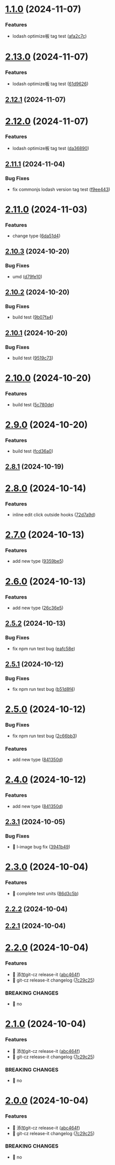 

# [1.1.0](https://github.com/jiaozenghui/p-test-components/compare/v2.13.0...v1.1.0) (2024-11-07)


### Features

* lodash optimize板 tag test ([afa2c7c](https://github.com/jiaozenghui/p-test-components/commit/afa2c7c97a4319abbb3bfbba9429195ebfd084cc))

# [2.13.0](https://github.com/jiaozenghui/p-test-components/compare/v2.12.1...v2.13.0) (2024-11-07)


### Features

* lodash optimize板 tag test ([61d9626](https://github.com/jiaozenghui/p-test-components/commit/61d96266ecb0052098bfcf12fc096d2b12f01828))

## [2.12.1](https://github.com/jiaozenghui/p-test-components/compare/v2.12.0...v2.12.1) (2024-11-07)

# [2.12.0](https://github.com/jiaozenghui/p-test-components/compare/v2.11.1...v2.12.0) (2024-11-07)


### Features

* lodash optimize板 tag test ([da36890](https://github.com/jiaozenghui/p-test-components/commit/da36890145dce12b6285066bd22f453f7c9400a3))

## [2.11.1](https://github.com/jiaozenghui/p-test-components/compare/v2.11.0...v2.11.1) (2024-11-04)


### Bug Fixes

* fix commonjs lodash version tag test ([f9ee443](https://github.com/jiaozenghui/p-test-components/commit/f9ee44330b133a7aab5591645fc7d4731aee54da))

# [2.11.0](https://github.com/jiaozenghui/p-test-components/compare/v2.10.3...v2.11.0) (2024-11-03)


### Features

* change type ([6da51d4](https://github.com/jiaozenghui/p-test-components/commit/6da51d4c965bbe98d46ba1ca197d109c93e4c7f7))

## [2.10.3](https://github.com/jiaozenghui/p-test-components/compare/v2.10.2...v2.10.3) (2024-10-20)


### Bug Fixes

* umd ([d79fe10](https://github.com/jiaozenghui/p-test-components/commit/d79fe108d70eece69b32724e0a22c6a87eb2ea91))

## [2.10.2](https://github.com/jiaozenghui/p-test-components/compare/v2.10.1...v2.10.2) (2024-10-20)


### Bug Fixes

* build test ([9b07fa4](https://github.com/jiaozenghui/p-test-components/commit/9b07fa4a2566f0c2929d2ac9573f94b2934280a6))

## [2.10.1](https://github.com/jiaozenghui/p-test-components/compare/v2.10.0...v2.10.1) (2024-10-20)


### Bug Fixes

* build test ([9519c73](https://github.com/jiaozenghui/p-test-components/commit/9519c736904630c4636c110a61dccff01defe1ab))

# [2.10.0](https://github.com/jiaozenghui/p-test-components/compare/v2.9.0...v2.10.0) (2024-10-20)


### Features

* build test ([5c780de](https://github.com/jiaozenghui/p-test-components/commit/5c780ded9b3b852e7be8c3837e55a5798a13a348))

# [2.9.0](https://github.com/jiaozenghui/p-test-components/compare/v2.8.1...v2.9.0) (2024-10-20)


### Features

* build test ([fcd36a0](https://github.com/jiaozenghui/p-test-components/commit/fcd36a0e56b911d00c2e63ca703f28ae24aad505))

## [2.8.1](https://github.com/jiaozenghui/p-test-components/compare/v2.8.0...v2.8.1) (2024-10-19)

# [2.8.0](https://github.com/jiaozenghui/p-test-components/compare/v2.7.0...v2.8.0) (2024-10-14)


### Features

* inline edit click outside hooks ([72d7a9d](https://github.com/jiaozenghui/p-test-components/commit/72d7a9de50f0ce194d38cc40bdb4bf7a0710a8cd))

# [2.7.0](https://github.com/jiaozenghui/p-test-components/compare/v2.6.0...v2.7.0) (2024-10-13)


### Features

* add new type ([9359be5](https://github.com/jiaozenghui/p-test-components/commit/9359be5b1ee7b9153afe5db6b02537eb47b434c6))

# [2.6.0](https://github.com/jiaozenghui/p-test-components/compare/v2.5.2...v2.6.0) (2024-10-13)


### Features

* add new type ([26c36e5](https://github.com/jiaozenghui/p-test-components/commit/26c36e58f534bc4046b14aea6cbee8c12191f507))

## [2.5.2](https://github.com/jiaozenghui/p-test-components/compare/v2.5.1...v2.5.2) (2024-10-13)


### Bug Fixes

* fix npm run test bug ([eafc58e](https://github.com/jiaozenghui/p-test-components/commit/eafc58e5b11c7d3fe43b39ef3344716f0330af08))

## [2.5.1](https://github.com/jiaozenghui/p-test-components/compare/v2.5.0...v2.5.1) (2024-10-12)


### Bug Fixes

* fix npm run test bug ([b51d8f4](https://github.com/jiaozenghui/p-test-components/commit/b51d8f4df9e4129b396918b4262d34da61f07cf7))

# [2.5.0](https://github.com/jiaozenghui/p-test-components/compare/v2.3.1...v2.5.0) (2024-10-12)


### Bug Fixes

* fix npm run test bug ([2c66bb3](https://github.com/jiaozenghui/p-test-components/commit/2c66bb388e89f255a81aa663870bc0bc22cc100b))


### Features

* add new type ([841350d](https://github.com/jiaozenghui/p-test-components/commit/841350d920c7c3a4abe6271e6d46e53ef0cc01ea))

# [2.4.0](https://github.com/jiaozenghui/p-test-components/compare/v2.3.1...v2.4.0) (2024-10-12)


### Features

* add new type ([841350d](https://github.com/jiaozenghui/p-test-components/commit/841350d920c7c3a4abe6271e6d46e53ef0cc01ea))

## [2.3.1](https://github.com/jiaozenghui/p-test-components/compare/v2.3.0...v2.3.1) (2024-10-05)


### Bug Fixes

* 🐛 l-image bug fix ([3941b49](https://github.com/jiaozenghui/p-test-components/commit/3941b49c50589a62fa449dcc138418b291866d19))

# [2.3.0](https://github.com/jiaozenghui/p-test-components/compare/v2.2.2...v2.3.0) (2024-10-04)


### Features

* 🎸 complete test units ([86d3c5b](https://github.com/jiaozenghui/p-test-components/commit/86d3c5bde6944deebd7a7f166e28c8e48d57fed3))

## [2.2.2](https://github.com/jiaozenghui/p-test-components/compare/v2.2.0...v2.2.2) (2024-10-04)

## [2.2.1](https://github.com/jiaozenghui/p-test-components/compare/v2.2.0...v2.2.1) (2024-10-04)

# [2.2.0](https://github.com/jiaozenghui/p-test-components/compare/v1.0.11...v2.2.0) (2024-10-04)


### Features

* 🎸 添加git-cz release-it ([abc464f](https://github.com/jiaozenghui/p-test-components/commit/abc464f0571813b7191bc58e37479e0dfee74b76))
* 🎸 git-cz release-it changelog ([7c29c25](https://github.com/jiaozenghui/p-test-components/commit/7c29c25fa16ac2eb8fd689f187bdecd313ddcb37))


### BREAKING CHANGES

* 🧨 no

# [2.1.0](https://github.com/jiaozenghui/p-test-components/compare/v1.0.11...v2.1.0) (2024-10-04)


### Features

* 🎸 添加git-cz release-it ([abc464f](https://github.com/jiaozenghui/p-test-components/commit/abc464f0571813b7191bc58e37479e0dfee74b76))
* 🎸 git-cz release-it changelog ([7c29c25](https://github.com/jiaozenghui/p-test-components/commit/7c29c25fa16ac2eb8fd689f187bdecd313ddcb37))


### BREAKING CHANGES

* 🧨 no

# [2.0.0](https://github.com/jiaozenghui/p-test-components/compare/v1.0.11...v2.0.0) (2024-10-04)


### Features

* 🎸 添加git-cz release-it ([abc464f](https://github.com/jiaozenghui/p-test-components/commit/abc464f0571813b7191bc58e37479e0dfee74b76))
* 🎸 git-cz release-it changelog ([7c29c25](https://github.com/jiaozenghui/p-test-components/commit/7c29c25fa16ac2eb8fd689f187bdecd313ddcb37))


### BREAKING CHANGES

* 🧨 no
